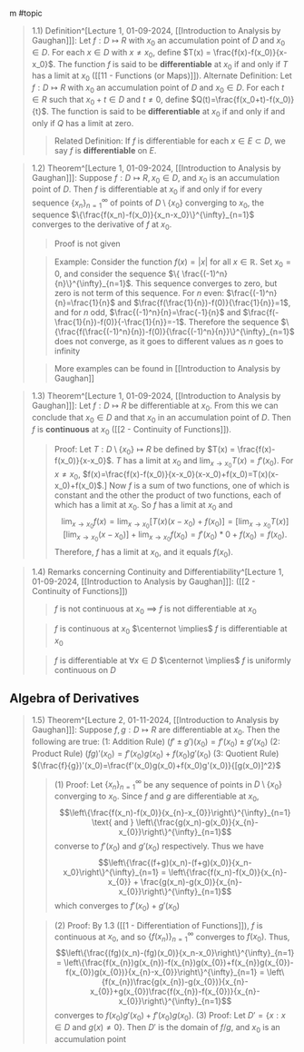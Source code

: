 m
#topic 

>1.1) Definition^[Lecture 1, 01-09-2024, [[Introduction to Analysis by Gaughan]]]: Let $f: D \mapsto R$ with $x_0$ an accumulation point of $D$ and $x_0 \in D$. For each $x \in D$ with $x \neq x_0$, define $T(x)  = \frac{f(x)-f(x_0)}{x-x_0}$. The function $f$ is said to be **differentiable** at $x_0$ if and only if $T$ has a limit at $x_0$ ([[11 - Functions (or Maps)]]).
>Alternate Definition: Let $f: D \mapsto R$ with $x_0$ an accumulation point of $D$ and $x_0 \in D$. For each $t \in R$ such that $x_0 + t \in D$ and $t \neq 0$, define $Q(t)=\frac{f(x_0+t)-f(x_0)}{t}$. The function is said to be **differentiable** at $x_0$ if and only if and only if $Q$ has a limit at zero. 
>>Related Definition: If $f$ is differentiable for each $x \in E \subset D$, we say $f$ is **differentiable** on $E$.

>1.2) Theorem^[Lecture 1, 01-09-2024, [[Introduction to Analysis by Gaughan]]]: Suppose $f: D \mapsto R, x_0 \in D$, and $x_0$ is an accumulation point of $D$. Then $f$ is differentiable at $x_0$ if and only if for every sequence $\{x_n\}^{\infty}_{n=1}$ of points of $D \setminus \{x_0\}$ converging to $x_0$, the sequence $\{\frac{f(x_n)-f(x_0)}{x_n-x_0}\}^{\infty}_{n=1}$ converges to the derivative of $f$ at $x_0$.
>>Proof is not given
>
>>Example: Consider the function $f(x)=|x|$ for all $x \in \mathbb{R}$. Set $x_0=0$, and consider the sequence $\{ \frac{(-1)^n}{n}\}^{\infty}_{n=1}$. This sequence converges to zero, but zero is not term of this sequence. 
>>For *n* even: $\frac{(-1)^n}{n}=\frac{1}{n}$ and $\frac{f(\frac{1}{n})-f(0)}{\frac{1}{n}}=1$, and for *n* odd, $\frac{(-1)^n}{n}=\frac{-1}{n}$ and $\frac{f(-\frac{1}{n})-f(0)}{-\frac{1}{n}}=-1$.
>>Therefore the sequence $\{\frac{f(\frac{(-1)^n}{n})-f(0)}{\frac{(-1)^n}{n}}\}^{\infty}_{n=1}$ does not converge, as it goes to different values as *n* goes to infinity
>
>>More examples can be found in [[Introduction to Analysis by Gaughan]]

>1.3) Theorem^[Lecture 1, 01-09-2024, [[Introduction to Analysis by Gaughan]]]: Let $f: D \mapsto R$ be differentiable at $x_0$. From this we can conclude that $x_0 \in D$ and that $x_0$ in an accumulation point of $D$. Then $f$ is **continuous** at $x_0$ ([[2 - Continuity of Functions]]).
>>Proof: Let $T: D \setminus \{x_0\} \mapsto R$ be defined by $T(x) = \frac{f(x)-f(x_0)}{x-x_0}$.
>>$T$ has a limit at $x_0$ and $\lim_{x \rightarrow x_0} T(x)=f'(x_0)$. For $x \neq x_0$, $f(x)=\frac{f(x)-f(x_0)}{x-x_0}(x-x_0)+f(x_0)=T(x)(x-x_0)+f(x_0)$.]
>>Now $f$ is a sum of two functions, one of which is constant and the other the product of two functions, each of which has a limit at $x_0$. So $f$ has a limit at $x_0$ and $$\lim_{x \rightarrow x_0} f(x)= \lim_{x \rightarrow x_0}[T(x)(x-x_0)+f(x_{0})] = [\lim_{x \rightarrow x_0}T(x)][\lim_{x \rightarrow x_0}(x-x_{0})]+\lim_{x \rightarrow x_0}f(x_0) = f'(x_{0})*0 + f(x_{0})=f(x_{0}).$$
>>Therefore, $f$ has a limit at $x_0$, and it equals $f(x_0)$. 

>1.4) Remarks concerning Continuity and Differentiability^[Lecture 1, 01-09-2024, [[Introduction to Analysis by Gaughan]]]: ([[2 - Continuity of Functions]])
>>$f$ is not continuous at $x_{0}$ $\implies$ $f$ is not differentiable at $x_0$
>
>>$f$ is continuous at $x_0$ $\centernot \implies$ $f$ is differentiable at $x_0$
>
>>$f$ is differentiable at $\forall x \in D$ $\centernot \implies$ $f$ is uniformly continuous on $D$

## Algebra of Derivatives

>1.5) Theorem^[Lecture 2, 01-11-2024, [[Introduction to Analysis by Gaughan]]]: Suppose $f, g : D \mapsto R$ are differentiable at $x_0$. Then the following are true:
>(1: Addition Rule) $(f' \pm g')(x_0) = f'(x_0) \pm g'(x_0)$
>(2: Product Rule) $(fg)'(x_0) = f'(x_0)g(x_0)+f(x_0)g'(x_0)$
>(3: Quotient Rule) $(\frac{f}{g})'(x_0)=\frac{f'(x_0)g(x_0)+f(x_0)g'(x_0)}{[g(x_0)]^2}$
>>(1) Proof: Let $\{x_n\}^{\infty}_{n=1}$ be any sequence of points in $D \setminus \{x_0\}$ converging to $x_0$. Since $f$ and $g$ are differentiable at $x_0$, $$\left\{\frac{f(x_n)-f(x_0)}{x_{n}-x_{0}}\right\}^{\infty}_{n=1} \text{ and } \left\{\frac{g(x_n)-g(x_0)}{x_{n}-x_{0}}\right\}^{\infty}_{n=1}$$
>>converse to $f'(x_0) \text{ and } g'(x_0)$ respectively. Thus we have $$\left\{\frac{(f+g)(x_n)-(f+g)(x_0)}{x_n-x_0}\right\}^{\infty}_{n=1} = \left\{\frac{f(x_n)-f(x_0)}{x_{n}-x_{0}} + \frac{g(x_n)-g(x_0)}{x_{n}-x_{0}}\right\}^{\infty}_{n=1}$$
>>which converges to $f'(x_0)+g'(x_0)$
>
>>(2) Proof: By 1.3 ([[1 - Differentiation of Functions]]),  $f$ is continuous at $x_0$, and so $\{f(x_n)\}^{\infty}_{n=1}$ converges to $f(x_0)$. Thus, $$\left\{\frac{(fg)(x_n)-(fg)(x_0)}{x_n-x_0}\right\}^{\infty}_{n=1} = \left\{\frac{f(x_{n})g(x_{n})-f(x_{n})g(x_{0})+f(x_{n})g(x_{0})-f(x_{0})g(x_{0})}{x_{n}-x_{0}}\right\}^{\infty}_{n=1} = \left\{f(x_{n})\frac{g(x_{n})-g(x_{0})}{x_{n}-x_{0}}+g(x_{0})\frac{f(x_{n})-f(x_{0})}{x_{n}-x_{0}}\right\}^{\infty}_{n=1}$$
>>converges to $f(x_0)g'(x_0) +f'(x_0)g(x_0)$.
>>(3) Proof: Let $D' = \{x:x \in D \text{ and }g(x) \neq 0\}$. Then $D'$ is the domain of $f / g$, and $x_0$ is an accumulation point 